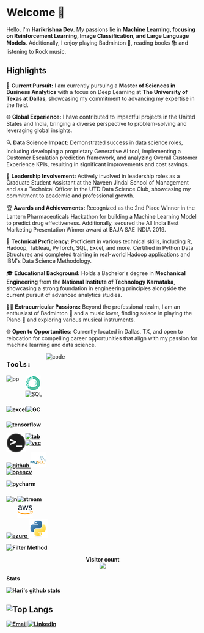 # Welcome 👋

Hello, I'm <b>Harikrishna Dev</b>. My passions lie in <b>Machine Learning, focusing on Reinforcement Learning, Image Classification, and Large Language Models</b>. Additionally, I enjoy playing Badminton 🏓, reading books 📚  and listening to Rock music.

## Highlights

🏢 **Current Pursuit:** I am currently pursuing a **Master of Sciences in Business Analytics** with a focus on Deep Learning at **The University of Texas at Dallas**, showcasing my commitment to advancing my expertise in the field. 

🌐 **Global Experience:** I have contributed to impactful projects in the United States and India, bringing a diverse perspective to problem-solving and leveraging global insights.

🔍 **Data Science Impact:** Demonstrated success in data science roles, including developing a proprietary Generative AI tool, implementing a Customer Escalation prediction framework, and analyzing Overall Customer Experience KPIs, resulting in significant improvements and cost savings.

🚀 **Leadership Involvement:** Actively involved in leadership roles as a Graduate Student Assistant at the Naveen Jindal School of Management and as a Technical Officer in the UTD Data Science Club, showcasing my commitment to academic and professional growth.

🏆 **Awards and Achievements:** Recognized as the 2nd Place Winner in the Lantern Pharmaceuticals Hackathon for building a Machine Learning Model to predict drug effectiveness. Additionally, secured the All India Best Marketing Presentation Winner award at BAJA SAE INDIA 2019.

🤖 **Technical Proficiency:** Proficient in various technical skills, including R, Hadoop, Tableau, PyTorch, SQL, Excel, and more. Certified in Python Data Structures and completed training in real-world Hadoop applications and IBM's Data Science Methodology.

🎓 **Educational Background:** Holds a Bachelor's degree in **Mechanical Engineering** from the **National Institute of Technology Karnataka**, showcasing a strong foundation in engineering principles alongside the current pursuit of advanced analytics studies.

🎾🎹 **Extracurricular Passions:** Beyond the professional realm, I am an enthusiast of Badminton 🏓 and a music lover, finding solace in playing the Piano 🎹 and exploring various musical instruments.

🌐 **Open to Opportunities:** Currently located in Dallas, TX, and open to relocation for compelling career opportunities that align with my passion for machine learning and data science.


<img align="right" alt="code"  height="400" width="400" src = "https://user-images.githubusercontent.com/94888819/179503858-d2f6d197-7a3f-495b-888c-5a60679bed94.gif"> 

## `Tools:`
<img align="left" src="https://user-images.githubusercontent.com/94888819/179538709-781ca826-4b36-42e7-aeda-ad6b07e719ea.png" alt="pp" width="50" height="50" /> </a>
<img align="left" alt="Anaconda" height="40" src="https://raw.githubusercontent.com/habc0d3r/images-repo/master/icons8-anaconda.svg" />
<img align="left" alt="SQL" height="40" src="https://raw.githubusercontent.com/habc0d3r/0th-project/master/icons8-sql-96.png" /> <b>
<img align="left" alt="excel" height="40" src="https://d3j0t7vrtr92dk.cloudfront.net/stembakuniversity/1616519913_png-clipart-microsoft-excel-computer-icons-microsoft-template-angle-removebg-preview.png" />
<img src="https://user-images.githubusercontent.com/94888819/179532814-fa9beb8f-0fd6-4160-8d47-650af59c58a1.png" alt="GC" width="40" height="40"/> </a> 
<img src="https://www.vectorlogo.zone/logos/tensorflow/tensorflow-icon.svg" alt="tensorflow" width="40" height="40"/> </a> <a href="https://unity.com/" target="_blank" rel="noreferrer"> </p> 
<img src="https://user-images.githubusercontent.com/94888819/179531328-610ccc8c-11cc-40cf-82dc-5902d473b7e1.png" alt="tab" width="40" height="40"/> </a> 
<img align="left" alt="teminal" height="50" 
src="https://raw.githubusercontent.com/github/explore/80688e429a7d4ef2fca1e82350fe8e3517d3494d/topics/terminal/terminal.png" /> </a> <a
href="https://code.visualstudio.com" target="_blank" rel="noreferrer"> <img src="https://user-images.githubusercontent.com/94888819/179420219-9ce785fd-b1eb-4caa-aebd-086c088d05f2.png" alt="vsc" width="60" height="40"/> </a> <a 
href="https://github.com" target="_blank" rel="noreferrer"> <img src="https://raw.githubusercontent.com/habc0d3r/0th-project/master/icons8-github.svg" alt="github" width="50" height="50"/> </a> 
<a href="https://www.mysql.com/" target="_blank" rel="noreferrer"> <img src="https://raw.githubusercontent.com/devicons/devicon/master/icons/mysql/mysql-original-wordmark.svg" alt="mysql" width="40" height="40"/> </a> <a href="https://opencv.org/" target="_blank" rel="noreferrer"> <img src="https://www.vectorlogo.zone/logos/opencv/opencv-icon.svg" alt="opencv" width="40" height="40"/> </a> </p>
<img align="left" alt="pycharm" height="40" src="https://user-images.githubusercontent.com/94888819/179536543-d438fb65-8501-475d-9f8b-5bbc18bab86a.png" />
<img align="left" alt="jn" height="50" src="https://user-images.githubusercontent.com/94888819/179537708-2241ab23-8c86-40c6-8fa9-f3979be75ade.png" /> 
<img src="https://user-images.githubusercontent.com/94888819/179422108-0108ecc4-96d4-4a9f-93d2-f4f2ea98688e.png" alt="stream" width="40" height="50"/> </a> <a href="https://aws.amazon.com" target="_blank" rel="noreferrer"> <img src="https://raw.githubusercontent.com/devicons/devicon/master/icons/amazonwebservices/amazonwebservices-original-wordmark.svg" alt="aws" width="40" height="40"/> </a> <a href="https://azure.microsoft.com/en-in/" target="_blank" rel="noreferrer"> <img src="https://www.vectorlogo.zone/logos/microsoft_azure/microsoft_azure-icon.svg" alt="azure" width="40" height="40"/> </a> <a
href="https://www.python.org" target="_blank" rel="noreferrer"> <img src="https://raw.githubusercontent.com/devicons/devicon/master/icons/python/python-original.svg" alt="python" width="50" height="50"/> </a> </p>

![Filter Method](https://static.wixstatic.com/media/3e99b9_f53a1cab95ae4dfd938a1bf6a1a62f49~mv2.gif)

<!-- visiros count -->
<p align="center">
  Visitor count
  <br/>
  <img src="https://profile-counter.glitch.me/harikrishnad1997/count.svg" />
</p>


**Stats**

![Hari's github stats](https://github-readme-stats.vercel.app/api?username=harikrishnad1997&show_icons=true&theme=dark)

![Top Langs](https://github-readme-stats.vercel.app/api/top-langs/?username=harikrishnad1997&layout=compact&theme=dark)
---

<a href="mailto:harikrish0607@gmail.com"  target="_blank" rel="noopener noreferrer"><img src="https://img.shields.io/badge/Gmail-D14836?style=for-the-badge&logo=gmail&logoColor=white" alt="Email"></a>
<a href="https://www.linkedin.com/in/harikrishnad1997/"  target="_blank" rel="noopener noreferrer"><img src= "https://img.shields.io/badge/LinkedIn-0077B5?style=for-the-badge&logo=linkedin&logoColor=white" alt="LinkedIn"></a>
<!--<a href="https://github.com/harikrishnad1997"  target="_blank" rel="noopener noreferrer" class="icon brands fa-github"><span class="label">GitHub</span></a>
<a href="https://drive.google.com/file/d/1zPr0Hix0VkL0-tsJ1ahdz2r6FDmcDr7F/view?usp=sharing"  target="_blank" rel="noopener noreferrer" class="far fa-file"><span class="label"></span></a>
<!--
**harikrishnad1997/harikrishnad1997** is a ✨ _special_ ✨ repository because its `README.md` (this file) appears on your GitHub profile.

Here are some ideas to get you started:

- 🔭 I’m currently working on ...
- 🌱 I’m currently learning ...
- 👯 I’m looking to collaborate on ...
- 🤔 I’m looking for help with ...
- 💬 Ask me about ...
- 📫 How to reach me: ...
- 😄 Pronouns: ...
- ⚡ Fun fact: ...
-->
